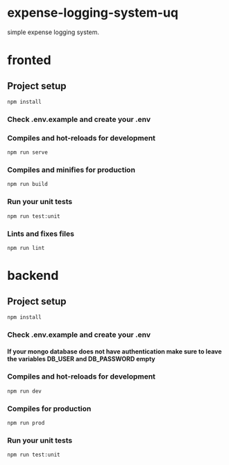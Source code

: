 # expense-logging-system-uq
simple expense logging system.


# fronted

## Project setup
```
npm install
```

### Check .env.example and create your .env

### Compiles and hot-reloads for development
```
npm run serve
```

### Compiles and minifies for production
```
npm run build
```

### Run your unit tests
```
npm run test:unit
```

### Lints and fixes files
```
npm run lint
```

# backend

## Project setup
```
npm install
```

### Check .env.example and create your .env
#### If your mongo database does not have authentication make sure to leave the variables DB_USER and DB_PASSWORD empty

### Compiles and hot-reloads for development
```
npm run dev
```

### Compiles for production
```
npm run prod
```

### Run your unit tests
```
npm run test:unit
```
